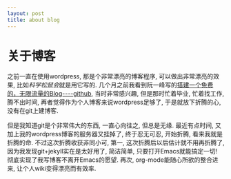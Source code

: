 ```yaml
---
layout: post
title: about blog
---
```


# 关于博客
之前一直在使用wordpress, 那是个非常漂亮的博客程序, 可以做出非常漂亮的效果, 比如*科学松鼠会*就是用它写的. 几个月之前我看到阮一峰写的[搭建一个免费的，无限流量的Blog----github](http://www.ruanyifeng.com/blog/2012/08/blogging_with_jekyll.html), 当时非常感兴趣, 但是那时忙着毕业, 忙着找工作, 腾不出时间, 再者觉得作为个人博客来说wordpress足够了, 于是就放下折腾的心, 没有在git上建博客.

但是我知道git是个非常伟大的东西, 一直心向往之, 但总是无缘. 最近有点时间, 又加上我的wordpress博客的服务器又挂掉了, 终于忍无可忍, 开始折腾, 看来我就是折腾的命. 不过这次折腾收获非同小可, 第一, 这次折腾后以后估计就不用再折腾了, 因为我发现git+jekyll实在是太好用了, 简洁简单, 只要打开Emacs就能搞定一切! 彻底实现了我写博客不离开Emacs的愿望. 再次, org-mode能随心所欲的整合进来, 让个人wiki变得漂亮而有效率.
